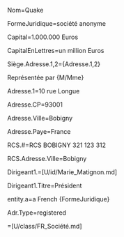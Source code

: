 Nom=Quake

FormeJuridique=société anonyme

Capital=1.000.000 Euros

CapitalEnLettres=un million Euros

Siège.Adresse.1,2={Adresse.1,2}

Représentée par {M/Mme}

Adresse.1=10 rue Longue

Adresse.CP=93001

Adresse.Ville=Bobigny

Adresse.Paye=France
 
RCS.#=RCS BOBIGNY 321 123 312

RCS.Adresse.Ville=Bobigny

Dirigeant1.=[U/id/Marie_Matignon.md]

Dirigeant1.Titre=Président

entity.a=a French {FormeJuridique}

Adr.Type=registered

=[U/class/FR_Société.md]
